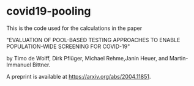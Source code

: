 # covid19-pooling

This is the code used for the calculations in the paper

"EVALUATION OF POOL-BASED TESTING APPROACHES TO ENABLE POPULATION-WIDE SCREENING FOR COVID-19"

by Timo de Wolff, Dirk Pflüger, Michael Rehme,Janin Heuer, and Martin-Immanuel Bittner.

A preprint is available at https://arxiv.org/abs/2004.11851.


